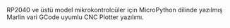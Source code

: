 RP2040 ve üstü model mikrokontrolcüler için MicroPython dilinde yazılmış Marlin vari GCode uyumlu CNC Plotter yazılımı.
